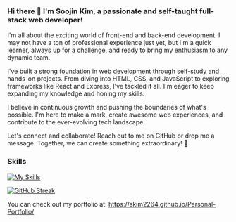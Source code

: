 ### Hi there 👋 I'm Soojin Kim, a passionate and self-taught full-stack web developer!

I'm all about the exciting world of front-end and back-end development. I may not have a ton of professional experience just yet, but I'm a quick learner, always up for a challenge, and ready to bring my enthusiasm to any dynamic team.

I've built a strong foundation in web development through self-study and hands-on projects. From diving into HTML, CSS, and JavaScript to exploring frameworks like React and Express, I've tackled it all. I'm eager to keep expanding my knowledge and honing my skills.

I believe in continuous growth and pushing the boundaries of what's possible. I'm here to make a mark, create awesome web experiences, and contribute to the ever-evolving tech landscape.

Let's connect and collaborate! Reach out to me on GitHub or drop me a message. Together, we can create something extraordinary! 🚀

### Skills
[![My Skills](https://skillicons.dev/icons?i=js,html,css,react,babel,bootstrap,express,firebase,git,jest,java,python,mongodb,nodejs,postman,pug,sass)](https://skillicons.dev)

[![GitHub Streak](https://streak-stats.demolab.com/?user=skim2264)](https://git.io/streak-stats)

You can check out my portfolio at: https://skim2264.github.io/Personal-Portfolio/

<!--
**skim2264/skim2264** is a ✨ _special_ ✨ repository because its `README.md` (this file) appears on your GitHub profile.

Here are some ideas to get you started:

- 🔭 I’m currently working on ...
- 🌱 I’m currently learning ...
- 👯 I’m looking to collaborate on ...
- 🤔 I’m looking for help with ...
- 💬 Ask me about ...
- 📫 How to reach me: ...
- 😄 Pronouns: ...
- ⚡ Fun fact: ...
-->
